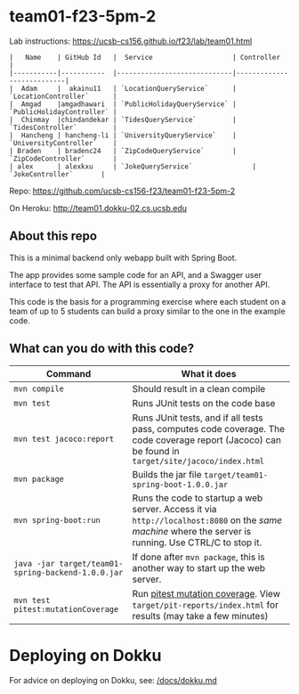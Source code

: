 # team01-f23-5pm-2

Lab instructions: <https://ucsb-cs156.github.io/f23/lab/team01.html>

```
|   Name    | GitHub Id   |  Service                    | Controller                |
|-----------|-----------  |-----------------------------|---------------------------| 
|  Adam     |  akainu11   | `LocationQueryService`      | `LocationController`      |   
|  Amgad    |amgadhawari  | `PublicHolidayQueryService` | `PublicHolidayController` |   
|  Chinmay  |chindandekar | `TidesQueryService`         | `TidesController`         |   
|  Hancheng | hancheng-li | `UniversityQueryService`    | `UniversityController`    |
| Braden    | bradenc24   | `ZipCodeQueryService`       | `ZipCodeController`       |
| alex      | alexkxu     | `JokeQueryService`               | `JokeController`       |
```

Repo: https://github.com/ucsb-cs156-f23/team01-f23-5pm-2

On Heroku: http://team01.dokku-02.cs.ucsb.edu

## About this repo

This is a minimal backend only webapp built with Spring Boot.

The app provides some sample code for an API, and a Swagger user interface
to test that API.  The API is essentially a proxy for another API.

This code is the basis for a programming exercise where each student on a
team of up to 5 students can build a proxy similar to the one in the example code.

## What can you do with this code?

| Command | What it does   |
|----------|---------------------------------------|
| `mvn compile` | Should result in a clean compile |
| `mvn test` | Runs JUnit tests on the code base |
| `mvn test jacoco:report` | Runs JUnit tests, and if all tests pass, computes code coverage.  The code coverage report (Jacoco) can be found in `target/site/jacoco/index.html` |
| `mvn package` | Builds the jar file `target/team01-spring-boot-1.0.0.jar` |
| `mvn spring-boot:run` | Runs the code to startup a web server.  Access it via `http://localhost:8080` on the *same machine* where the server is running.  Use CTRL/C to stop it. |
| `java -jar target/team01-spring-backend-1.0.0.jar` | If done after `mvn package`, this is another way to start up the web server.|
| `mvn test pitest:mutationCoverage` | Run [pitest mutation coverage](https://pitest.org).  View `target/pit-reports/index.html` for results (may take a few minutes)|

# Deploying on Dokku

For advice on deploying on Dokku, see: [/docs/dokku.md](/docs/dokku.md)

